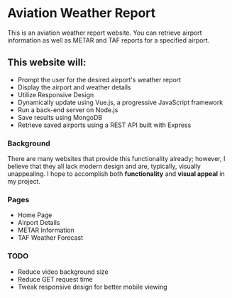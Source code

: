 # Aviation Weather Report

This is an aviation weather report website. You can retrieve airport information as well as METAR and TAF reports for a specified airport.

## This website will:

- Prompt the user for the desired airport's weather report
- Display the airport and weather details
- Utilize Responsive Design
- Dynamically update using Vue.js, a progressive JavaScript framework
- Run a back-end server on Node.js
- Save results using MongoDB
- Retrieve saved airports using a REST API built with Express

### Background

There are many websites that provide this functionality already; however, I believe that they all lack modern design and are, typically, visually unappealing. I hope to accomplish both **functionality** and **visual appeal** in my project.

### Pages

- Home Page
- Airport Details
- METAR Information
- TAF Weather Forecast

### TODO

- Reduce video background size
- Reduce GET request time
- Tweak responsive design for better mobile viewing
